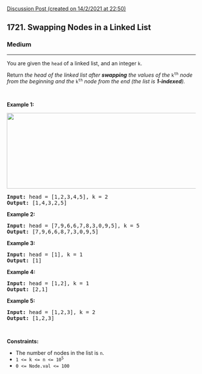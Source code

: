 [Discussion Post (created on 14/2/2021 at 22:50)](https://leetcode.com/problems/swapping-nodes-in-a-linked-list/discuss/1109524/faster-than-89.40-of-C%2B%2B-online-submissions)  
<h2>1721. Swapping Nodes in a Linked List</h2><h3>Medium</h3><hr><div><p>You are given the <code>head</code> of a linked list, and an integer <code>k</code>.</p>

<p>Return <em>the head of the linked list after <strong>swapping</strong> the values of the </em><code>k<sup>th</sup></code> <em>node from the beginning and the </em><code>k<sup>th</sup></code> <em>node from the end (the list is <strong>1-indexed</strong>).</em></p>

<p>&nbsp;</p>
<p><strong>Example 1:</strong></p>
<img alt="" src="https://assets.leetcode.com/uploads/2020/09/21/linked1.jpg" style="width: 722px; height: 202px;">
<pre><strong>Input:</strong> head = [1,2,3,4,5], k = 2
<strong>Output:</strong> [1,4,3,2,5]
</pre>

<p><strong>Example 2:</strong></p>

<pre><strong>Input:</strong> head = [7,9,6,6,7,8,3,0,9,5], k = 5
<strong>Output:</strong> [7,9,6,6,8,7,3,0,9,5]
</pre>

<p><strong>Example 3:</strong></p>

<pre><strong>Input:</strong> head = [1], k = 1
<strong>Output:</strong> [1]
</pre>

<p><strong>Example 4:</strong></p>

<pre><strong>Input:</strong> head = [1,2], k = 1
<strong>Output:</strong> [2,1]
</pre>

<p><strong>Example 5:</strong></p>

<pre><strong>Input:</strong> head = [1,2,3], k = 2
<strong>Output:</strong> [1,2,3]
</pre>

<p>&nbsp;</p>
<p><strong>Constraints:</strong></p>

<ul>
	<li>The number of nodes in the list is <code>n</code>.</li>
	<li><code>1 &lt;= k &lt;= n &lt;= 10<sup>5</sup></code></li>
	<li><code>0 &lt;= Node.val &lt;= 100</code></li>
</ul>
</div>